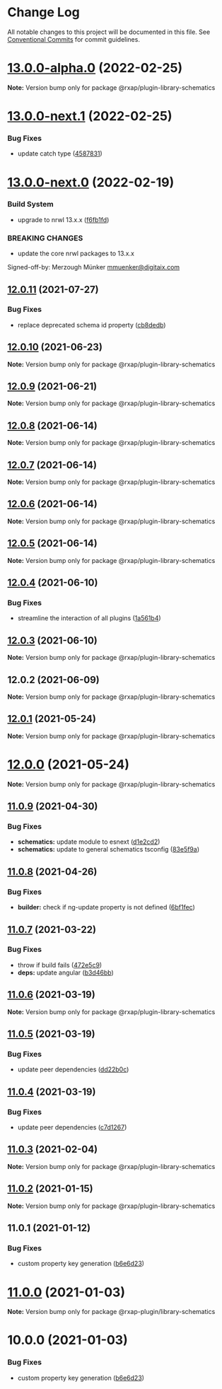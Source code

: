 # Change Log

All notable changes to this project will be documented in this file.
See [Conventional Commits](https://conventionalcommits.org) for commit guidelines.

# [13.0.0-alpha.0](https://gitlab.com/rxap/packages/compare/@rxap/plugin-library-schematics@13.0.0-next.1...@rxap/plugin-library-schematics@13.0.0-alpha.0) (2022-02-25)

**Note:** Version bump only for package @rxap/plugin-library-schematics





# [13.0.0-next.1](https://gitlab.com/rxap/packages/compare/@rxap/plugin-library-schematics@13.0.0-next.0...@rxap/plugin-library-schematics@13.0.0-next.1) (2022-02-25)


### Bug Fixes

* update catch type ([4587831](https://gitlab.com/rxap/packages/commit/45878319c926061dc8995c568278c4ae7a903feb))





# [13.0.0-next.0](https://gitlab.com/rxap/packages/compare/@rxap/plugin-library-schematics@12.0.11...@rxap/plugin-library-schematics@13.0.0-next.0) (2022-02-19)


### Build System

* upgrade to nrwl 13.x.x ([f6fb1fd](https://gitlab.com/rxap/packages/commit/f6fb1fde34006136be4dadd72795d2d43207072a))


### BREAKING CHANGES

* update the core nrwl packages to 13.x.x

Signed-off-by: Merzough Münker <mmuenker@digitaix.com>





## [12.0.11](https://gitlab.com/rxap/packages/compare/@rxap/plugin-library-schematics@12.0.10...@rxap/plugin-library-schematics@12.0.11) (2021-07-27)


### Bug Fixes

* replace deprecated schema id property ([cb8dedb](https://gitlab.com/rxap/packages/commit/cb8dedb0c15c774f6c101df150f0d98242bc511a))





## [12.0.10](https://gitlab.com/rxap/packages/compare/@rxap/plugin-library-schematics@12.0.9...@rxap/plugin-library-schematics@12.0.10) (2021-06-23)

**Note:** Version bump only for package @rxap/plugin-library-schematics





## [12.0.9](https://gitlab.com/rxap/packages/compare/@rxap/plugin-library-schematics@12.0.8...@rxap/plugin-library-schematics@12.0.9) (2021-06-21)

**Note:** Version bump only for package @rxap/plugin-library-schematics





## [12.0.8](https://gitlab.com/rxap/packages/compare/@rxap/plugin-library-schematics@12.0.7...@rxap/plugin-library-schematics@12.0.8) (2021-06-14)

**Note:** Version bump only for package @rxap/plugin-library-schematics





## [12.0.7](https://gitlab.com/rxap/packages/compare/@rxap/plugin-library-schematics@12.0.6...@rxap/plugin-library-schematics@12.0.7) (2021-06-14)

**Note:** Version bump only for package @rxap/plugin-library-schematics





## [12.0.6](https://gitlab.com/rxap/packages/compare/@rxap/plugin-library-schematics@12.0.5...@rxap/plugin-library-schematics@12.0.6) (2021-06-14)

**Note:** Version bump only for package @rxap/plugin-library-schematics





## [12.0.5](https://gitlab.com/rxap/packages/compare/@rxap/plugin-library-schematics@12.0.4...@rxap/plugin-library-schematics@12.0.5) (2021-06-14)

**Note:** Version bump only for package @rxap/plugin-library-schematics





## [12.0.4](https://gitlab.com/rxap/packages/compare/@rxap/plugin-library-schematics@12.0.3...@rxap/plugin-library-schematics@12.0.4) (2021-06-10)


### Bug Fixes

* streamline the interaction of all plugins ([1a561b4](https://gitlab.com/rxap/packages/commit/1a561b4509478d840be687a6c78d1cc1fba68deb))





## [12.0.3](https://gitlab.com/rxap/packages/compare/@rxap/plugin-library-schematics@12.0.2...@rxap/plugin-library-schematics@12.0.3) (2021-06-10)

**Note:** Version bump only for package @rxap/plugin-library-schematics





## 12.0.2 (2021-06-09)

**Note:** Version bump only for package @rxap/plugin-library-schematics





## [12.0.1](https://gitlab.com/rxap/packages/compare/@rxap/plugin-library-schematics@12.0.0...@rxap/plugin-library-schematics@12.0.1) (2021-05-24)

**Note:** Version bump only for package @rxap/plugin-library-schematics





# [12.0.0](https://gitlab.com/rxap/packages/compare/@rxap/plugin-library-schematics@11.0.9...@rxap/plugin-library-schematics@12.0.0) (2021-05-24)

**Note:** Version bump only for package @rxap/plugin-library-schematics





## [11.0.9](https://gitlab.com/rxap/packages/compare/@rxap/plugin-library-schematics@11.0.8...@rxap/plugin-library-schematics@11.0.9) (2021-04-30)


### Bug Fixes

* **schematics:** update module to esnext ([d1e2cd2](https://gitlab.com/rxap/packages/commit/d1e2cd252f3866471935131187b3acaefe2cca82))
* **schematics:** update to general schematics tsconfig ([83e5f9a](https://gitlab.com/rxap/packages/commit/83e5f9a0cf1810686a503425d87a5e4ae30b8c84))





## [11.0.8](https://gitlab.com/rxap/packages/compare/@rxap/plugin-library-schematics@11.0.7...@rxap/plugin-library-schematics@11.0.8) (2021-04-26)


### Bug Fixes

* **builder:** check if ng-update property is not defined ([6bf1fec](https://gitlab.com/rxap/packages/commit/6bf1fec063843931b3e86e8ce20556269cc14142))





## [11.0.7](https://gitlab.com/rxap/packages/compare/@rxap/plugin-library-schematics@11.0.6...@rxap/plugin-library-schematics@11.0.7) (2021-03-22)


### Bug Fixes

* throw if build fails ([472e5c9](https://gitlab.com/rxap/packages/commit/472e5c90985dbbeaa87d46d4b115d014dc1cb6d1))
* **deps:** update angular ([b3d46bb](https://gitlab.com/rxap/packages/commit/b3d46bbaf3fe948cf1cf8b37a14a467dfc608221))





## [11.0.6](https://gitlab.com/rxap/packages/compare/@rxap/plugin-library-schematics@11.0.5...@rxap/plugin-library-schematics@11.0.6) (2021-03-19)

**Note:** Version bump only for package @rxap/plugin-library-schematics





## [11.0.5](https://gitlab.com/rxap/packages/compare/@rxap/plugin-library-schematics@11.0.4...@rxap/plugin-library-schematics@11.0.5) (2021-03-19)


### Bug Fixes

* update peer dependencies ([dd22b0c](https://gitlab.com/rxap/packages/commit/dd22b0ce053bc266c7aea659a2faf3be39f424e7))





## [11.0.4](https://gitlab.com/rxap/packages/compare/@rxap/plugin-library-schematics@11.0.3...@rxap/plugin-library-schematics@11.0.4) (2021-03-19)


### Bug Fixes

* update peer dependencies ([c7d1267](https://gitlab.com/rxap/packages/commit/c7d12671f3efc198985cddee92caa2558e74b023))





## [11.0.3](https://gitlab.com/rxap/packages/compare/@rxap/plugin-library-schematics@11.0.2...@rxap/plugin-library-schematics@11.0.3) (2021-02-04)

**Note:** Version bump only for package @rxap/plugin-library-schematics





## [11.0.2](https://gitlab.com/rxap/packages/compare/@rxap/plugin-library-schematics@11.0.1...@rxap/plugin-library-schematics@11.0.2) (2021-01-15)

**Note:** Version bump only for package @rxap/plugin-library-schematics





## 11.0.1 (2021-01-12)


### Bug Fixes

* custom property key generation ([b6e6d23](https://gitlab.com/rxap/packages/commit/b6e6d23215f0b35e0de2d35003b186a3d435b8e4))





# [11.0.0](https://gitlab.com/rxap/packages/compare/@rxap-plugin/library-schematics@10.0.0...@rxap-plugin/library-schematics@11.0.0) (2021-01-03)

**Note:** Version bump only for package @rxap-plugin/library-schematics





# 10.0.0 (2021-01-03)


### Bug Fixes

* custom property key generation ([b6e6d23](https://gitlab.com/rxap/packages/commit/b6e6d23215f0b35e0de2d35003b186a3d435b8e4))
